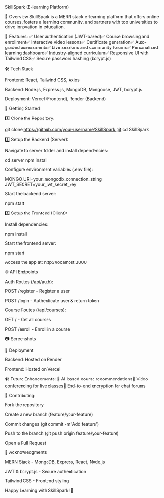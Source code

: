 
SkillSpark (E-learning Platform)

📌 Overview
SkillSpark is a MERN stack e-learning platform that offers online courses, fosters a learning community, and partners with top universities to drive innovation in education.

🎯 Features:
✅ User authentication (JWT-based)✅ Course browsing and enrollment✅ Interactive video lessons✅ Certificate generation✅ Auto-graded assessments✅ Live sessions and community forums✅ Personalized learning dashboard✅ Industry-aligned curriculum✅ Responsive UI with Tailwind CSS✅ Secure password hashing (bcrypt.js)

🛠️ Tech Stack

Frontend: React, Tailwind CSS, Axios

Backend: Node.js, Express.js, MongoDB, Mongoose, JWT, bcrypt.js

Deployment: Vercel (Frontend), Render (Backend)

🚀 Getting Started

1️⃣ Clone the Repository:

git clone https://github.com/your-username/SkillSpark.git
cd SkillSpark

2️⃣ Setup the Backend (Server):

Navigate to server folder and install dependencies:

cd server
npm install

Configure environment variables (.env file):

MONGO_URI=your_mongodb_connection_string
JWT_SECRET=your_jwt_secret_key

Start the backend server:

npm start

3️⃣ Setup the Frontend (Client):

Install dependencies:

npm install

Start the frontend server:

npm start

Access the app at: http://localhost:3000

🌐 API Endpoints

Auth Routes (/api/auth):

POST /register - Register a user

POST /login - Authenticate user & return token

Course Routes (/api/courses):

GET / - Get all courses

POST /enroll - Enroll in a course

📷 Screenshots


🚀 Deployment

Backend: Hosted on Render

Frontend: Hosted on Vercel

🛠️ Future Enhancements:
🔹 AI-based course recommendations🔹 Video conferencing for live classes🔹 End-to-end encryption for chat forums

🤝 Contributing:

Fork the repository

Create a new branch (feature/your-feature)

Commit changes (git commit -m 'Add feature')

Push to the branch (git push origin feature/your-feature)

Open a Pull Request

🙌 Acknowledgments

MERN Stack - MongoDB, Express, React, Node.js

JWT & bcrypt.js - Secure authentication

Tailwind CSS - Frontend styling

Happy Learning with SkillSpark! 🚀

